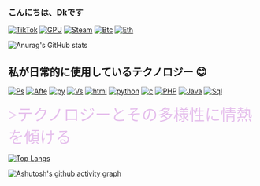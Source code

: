 ### こんにちは、Dkです
[![TikTok](https://img.shields.io/badge/TikTok-000000?style=for-the-badge&logo=tiktok&logoColor=white)](https://www.tiktok.com/@dkzinkkkj)
[![GPU](https://img.shields.io/badge/NVIDIA-GTX2070-76B900?style=for-the-badge&logo=nvidia&logoColor=white)]()
[![Steam](https://img.shields.io/badge/Steam-000000?style=for-the-badge&logo=steam&logoColor=white)](https://steamcommunity.com/id/Dkzinkkkkkkkk/)
[![Btc](https://img.shields.io/badge/Bitcoin-000000?style=for-the-badge&logo=bitcoin&logoColor=whitee)]()
[![Eth](https://img.shields.io/badge/Ethereum-3C3C3D?style=for-the-badge&logo=Ethereum&logoColor=white)]()

![Anurag's GitHub stats](https://github-readme-stats.vercel.app/api?username=DkznDev&show_icons=true&theme=dark)

## 私が日常的に使用しているテクノロジー 😊
[![Ps](https://img.shields.io/badge/Adobe%20Photoshop-31A8FF?style=for-the-badge&logo=Adobe%20Photoshop&logoColor=black)]()
[![Afte](https://img.shields.io/badge/Adobe%20after%20affects-CF96FD?style=for-the-badge&logo=Adobe%20after%20effects&logoColor=393665)]()
[![py](https://img.shields.io/badge/PyCharm-000000.svg?&style=for-the-badge&logo=PyCharm&logoColor=white)]()
[![Vs](https://img.shields.io/badge/Visual_Studio_Code-0078D4?style=for-the-badge&logo=visual%20studio%20code&logoColor=white)]()
[![html](https://img.shields.io/badge/JavaScript-323330?style=for-the-badge&logo=javascript&logoColor=F7DF1E)]()
[![python](https://img.shields.io/badge/Python-14354C?style=for-the-badge&logo=python&logoColor=white)]()
[![c](https://img.shields.io/badge/C%23-239120?style=for-the-badge&logo=c-sharp&logoColor=white)]()
[![PHP](https://img.shields.io/badge/PHP-777BB4?style=for-the-badge&logo=php&logoColor=white)]()
[![Java](https://img.shields.io/badge/Java-ED8B00?style=for-the-badge&logo=openjdk&logoColor=white)]()
[![Sql](https://img.shields.io/badge/MySQL-00000F?style=for-the-badge&logo=mysql&logoColor=white)]()
<p><font size=6 color="#E5BEEC" FACE='Verdana'>>テクノロジーとその多様性に情熱を傾ける</font> </p>

[![Top Langs](https://github-readme-stats.vercel.app/api/top-langs/?username=anuraghazra&layout=donut)](https://github.com/anuraghazra/github-readme-stats)

[![Ashutosh's github activity graph](https://github-readme-activity-graph.cyclic.app/graph?username=DkznDev&bg_color=ffc2e2&color=9e4c98&line=773272&point=403d3d&area=true&hide_border=true)](https://github.com/ashutosh00710/github-readme-activity-graph)
